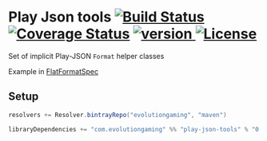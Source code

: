 # Play Json tools [![Build Status](https://travis-ci.org/evolution-gaming/play-json-tools.svg)](https://travis-ci.org/evolution-gaming/play-json-tools) [![Coverage Status](https://coveralls.io/repos/evolution-gaming/play-json-tools/badge.svg)](https://coveralls.io/r/evolution-gaming/play-json-tools) [ ![version](https://api.bintray.com/packages/evolutiongaming/maven/play-json-tools/images/download.svg) ](https://bintray.com/evolutiongaming/maven/play-json-tools/_latestVersion) [![License](https://img.shields.io/badge/License-Apache%202.0-yellowgreen.svg)](https://opensource.org/licenses/Apache-2.0)

Set of implicit Play-JSON `Format` helper classes

Example in [FlatFormatSpec](./src/test/scala/com/evolutiongaming/util/FlatFormatSpec.scala)

## Setup

```scala
resolvers += Resolver.bintrayRepo("evolutiongaming", "maven")

libraryDependencies += "com.evolutiongaming" %% "play-json-tools" % "0.1.1"
```
